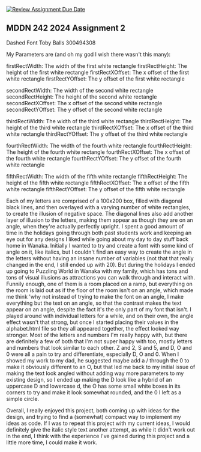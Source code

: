 [![Review Assignment Due Date](https://classroom.github.com/assets/deadline-readme-button-24ddc0f5d75046c5622901739e7c5dd533143b0c8e959d652212380cedb1ea36.svg)](https://classroom.github.com/a/xQz3oEP8)
## MDDN 242 2024 Assignment 2

Dashed Font
Toby Balls 300494308

My Parameters are (and oh my god I wish there wasn't this many):

firstRectWidth: The width of the first white rectangle
firstRectHeight: The height of the first white rectangle
firstRectXOffset: The x offset of the first white rectangle
firstRectYOffset: The y offset of the first white rectangle

secondRectWidth: The width of the second white rectangle
secondRectHeight: The height of the second white rectangle
secondRectXOffset: The x offset of the second white rectangle
secondRectYOffset: The y offset of the second white rectangle

thirdRectWidth: The width of the third white rectangle
thirdRectHeight: The height of the third white rectangle
thirdRectXOffset: The x offset of the third white rectangle
thirdRectYOffset: The y offset of the third white rectangle

fourthRectWidth: The width of the fourth white rectangle
fourthRectHeight: The height of the fourth white rectangle
fourthRectXOffset: The x offset of the fourth white rectangle
fourthRectYOffset: The y offset of the fourth white rectangle

fifthRectWidth: The width of the fifth white rectangle
fifthRectHeight: The height of the fifth white rectangle
fifthRectXOffset: The x offset of the fifth white rectangle
fifthRectYOffset: The y offset of the fifth white rectangle

Each of my letters are comprised of a 100x200 box, filled with diagonal black lines, and then overlayed with a varying number of white rectangles, to create the illusion of negative space. The diagonal lines also add another layer of illusion to the letters, making them appear as though they are on an angle, when they're actually perfectly upright. I spent a good amount of time in the holidays going through both past students work and keeping an eye out for any designs I liked while going about my day to day stuff back home in Wanaka. Initially I wanted to try and create a font with some kind of angle on it, like italics, but I couldn't find an easy way to create the angle in the letters without having an insane number of variables (not that that really changed in the end, I still ended up with 20). But during the holidays I ended up going to Puzzling World in Wanaka with my family, which has tons and tons of visual illusions as attractions you can walk through and interact with. Funnily enough, one of them is a room placed on a ramp, but everything on the room is laid out as if the floor of the room isn't on an angle, which made me think 'why not instead of trying to make the font on an angle, I make everything but the text on an angle, so that the contrast makes the text appear on an angle, despite the fact it's the only part of my font that isn't. I played around with individual letters for a while, and on their own, the angle effect wasn't that strong, but once I started placing their values in the alphabet.html file so they all appeared together, the effect looked way stronger. Most of the letters and numbers I'm really happy with, but there are definitely a few of both that I'm not super happy with too, mostly letters and numbers that look similar to each other. Z and 2, S and 5, and D, O and 0 were all a pain to try and differentiate, especially D, O and 0. When I showed my work to my dad, he suggested maybe add a / through the 0 to make it obviously different to an O, but that led me back to my initial issue of making the text look angled without adding way more parameters to my existing design, so I ended up making the D look like a hybrid of an uppercase D and lowercase d, the O has some small white boxes in its corners to try and make it look somewhat rounded, and the 0 I left as a simple circle.

Overall, I really enjoyed this project, both coming up with ideas for the design, and trying to find a (somewhat) compact way to implement my ideas as code. If I was to repeat this project with my current ideas, I would definitely give the italic style text another attempt, as while it didn't work out in the end, I think with the experience I've gained during this project and a little more time, I could make it work.
